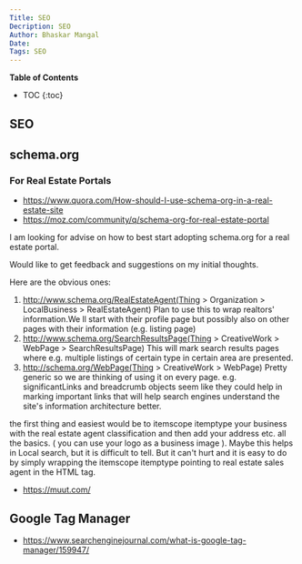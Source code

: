 ```yaml
---
Title: SEO
Decription: SEO
Author: Bhaskar Mangal
Date: 
Tags: SEO
---
```


**Table of Contents**
* TOC
{:toc}


## SEO

## schema.org


### For Real Estate Portals
* https://www.quora.com/How-should-I-use-schema-org-in-a-real-estate-site
* https://moz.com/community/q/schema-org-for-real-estate-portal

I am looking for advise on how to best start adopting schema.org for a real estate portal.

Would like to get feedback and suggestions on my initial thoughts.

Here are the obvious ones:

1. http://www.schema.org/RealEstateAgent(Thing > Organization > LocalBusiness > RealEstateAgent)
Plan to use this to wrap realtors' information.We ll start with their profile page but possibly also on other pages with their information (e.g. listing page)
2. http://www.schema.org/SearchResultsPage(Thing > CreativeWork > WebPage > SearchResultsPage)
This will mark search results pages where e.g. multiple listings of certain type in certain area are presented.
3. http://schema.org/WebPage(Thing > CreativeWork > WebPage)
Pretty generic so we are thinking of using it on every page. e.g. significantLinks and breadcrumb objects seem like they could help in marking important links that will help search engines understand the site's information architecture better.

the first thing and easiest would be to itemscope itemptype your business with the real estate agent classification and then add your address etc. all the basics. ( you can use your logo as a business image ). Maybe this helps in Local search, but it is difficult to tell. But it can't hurt and it is easy to do by simply wrapping the itemscope itemptype pointing to real estate sales agent in the HTML tag.

- https://muut.com/

## Google Tag Manager
* https://www.searchenginejournal.com/what-is-google-tag-manager/159947/